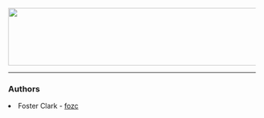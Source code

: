 <img src="https://user-images.githubusercontent.com/105602291/219520053-cd9fd361-742d-4c31-87c1-a75653b835c4.png" width="900" height="118" /><hr/>


<h3>Authors</h3>
<li> Foster Clark - <a href="https://github.com/FosterClark48">fozc</a></li>
